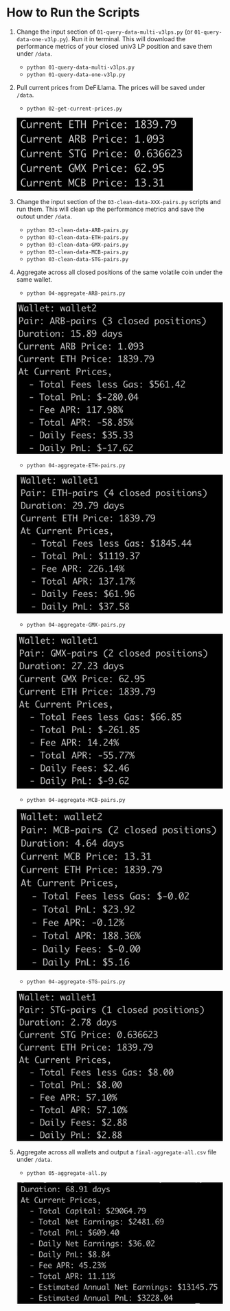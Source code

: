 # How to Run the Scripts

1. Change the input section of `01-query-data-multi-v3lps.py` (or `01-query-data-one-v3lp.py`). Run it in terminal. This will download the performance metrics of your closed univ3 LP position and save them under `/data`.
    - `python 01-query-data-multi-v3lps.py`
    - `python 01-query-data-one-v3lp.py`
2. Pull current prices from DeFiLlama. The prices will be saved under `/data`.
    - `python 02-get-current-prices.py`

    ![](https://github.com/coindataschool/univ3lp/blob/main/scripts/analyze-closed-positions/screens/print-out-02-get-current-prices.png)
3. Change the input section of the `03-clean-data-XXX-pairs.py` scripts and run them. This will clean up
the performance metrics and save the outout under `/data`.
    - `python 03-clean-data-ARB-pairs.py`
    - `python 03-clean-data-ETH-pairs.py`
    - `python 03-clean-data-GMX-pairs.py`
    - `python 03-clean-data-MCB-pairs.py`
    - `python 03-clean-data-STG-pairs.py`
1. Aggregate across all closed positions of the same volatile coin under the same wallet.
    - `python 04-aggregate-ARB-pairs.py`

    ![](https://github.com/coindataschool/univ3lp/blob/main/scripts/analyze-closed-positions/screens/print-out-04-aggregate-ARB-pairs.png)

    - `python 04-aggregate-ETH-pairs.py`

    ![](https://github.com/coindataschool/univ3lp/blob/main/scripts/analyze-closed-positions/screens/print-out-04-aggregate-ETH-pairs.png)

    - `python 04-aggregate-GMX-pairs.py`

    ![](https://github.com/coindataschool/univ3lp/blob/main/scripts/analyze-closed-positions/screens/print-out-04-aggregate-GMX-pairs.png)

    - `python 04-aggregate-MCB-pairs.py`

    ![](https://github.com/coindataschool/univ3lp/blob/main/scripts/analyze-closed-positions/screens/print-out-04-aggregate-MCB-pairs.png)

    - `python 04-aggregate-STG-pairs.py`

    ![](https://github.com/coindataschool/univ3lp/blob/main/scripts/analyze-closed-positions/screens/print-out-04-aggregate-STG-pairs.png)

2. Aggregate across all wallets and output a `final-aggregate-all.csv` file under `/data`.
    - `python 05-aggregate-all.py`

    ![](https://github.com/coindataschool/univ3lp/blob/main/scripts/analyze-closed-positions/screens/print-out-05-aggregate-all.png)